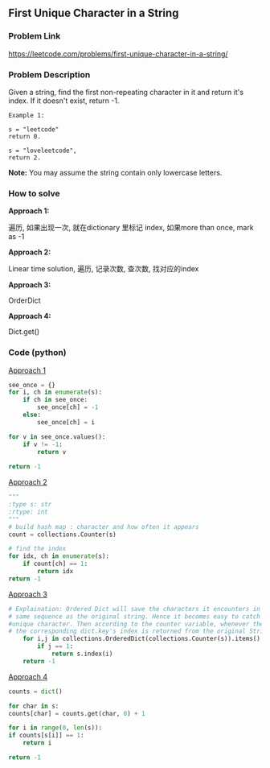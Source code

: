 ## First Unique Character in a String

### Problem Link

https://leetcode.com/problems/first-unique-character-in-a-string/

### Problem Description 

Given a string, find the first non-repeating character in it and return it's index. If it doesn't exist, return -1.

```
Example 1: 

s = "leetcode"
return 0.

s = "loveleetcode",
return 2.

```

**Note:** You may assume the string contain only lowercase letters.

### How to solve 

**Approach 1:** 

遍历, 如果出现一次, 就在dictionary 里标记 index, 如果more than once, mark as -1

**Approach 2:** 

Linear time solution, 遍历, 记录次数, 查次数, 找对应的index

**Approach 3:** 

OrderDict

**Approach 4:** 

Dict.get()


### Code (python)

[Approach 1](https://github.com/yanray/leetcode/blob/master/problems/0387First_Unique_Character_in_a_String/0387First_Unique_Character_in_a_String1.py)

```python
see_once = {}
for i, ch in enumerate(s):
    if ch in see_once:
        see_once[ch] = -1
    else:
        see_once[ch] = i

for v in see_once.values():
    if v != -1:
        return v
        
return -1
```


[Approach 2](https://github.com/yanray/leetcode/blob/master/problems/0387First_Unique_Character_in_a_String/0387First_Unique_Character_in_a_String2.py)

```python
"""
:type s: str
:rtype: int
"""
# build hash map : character and how often it appears
count = collections.Counter(s)

# find the index
for idx, ch in enumerate(s):
    if count[ch] == 1:
        return idx     
return -1
```

[Approach 3](https://github.com/yanray/leetcode/blob/master/problems/0387First_Unique_Character_in_a_String/0387First_Unique_Character_in_a_String3.py)

```python
# Explaination: Ordered Dict will save the characters it encounters in
# same sequence as the original string. Hence it becomes easy to catch hold of the first
#unique character. Then according to the counter variable, whenever the first 1 is encountered
# the corresponding dict.key's index is returned from the original String.
    for i,j in collections.OrderedDict(collections.Counter(s)).items():
        if j == 1:
            return s.index(i)
    return -1
```


[Approach 4](https://github.com/yanray/leetcode/blob/master/problems/0387First_Unique_Character_in_a_String/0387First_Unique_Character_in_a_String4.py)

```python
counts = dict()

for char in s:
counts[char] = counts.get(char, 0) + 1

for i in range(0, len(s)):        
if counts[s[i]] == 1:
    return i

return -1
```

